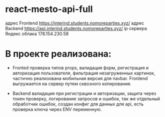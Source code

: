 # react-mesto-api-full

адрес Frontend https://interind.students.nomoreparties.xyz/
адрес Backend https://api.interind.students.nomoreparties.xyz/
ip сервера Яндекс облака 178.154.230.58

# В проекте реализована:

* Fronted
проверка типов props, валидация форм, регистрация и авторизация пользователя, фильтрация
незагруженных картинок, частично реализована мобильная версия для navbar.
Frontend выгружается на сервер путем сквозного копирования.

* Backend
валидация при регистрации и авторизации, защита через токен проверку,
логирование запросов и ошибок, так же отдельный обработчик ошибок,
создан конфиг для данных для api, есть проверка ключа через ENV  переменную.